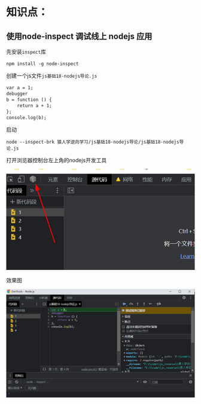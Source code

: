 # 知识点：

## 使用node-inspect 调试线上 nodejs 应用

先安装`inspect`库

    npm install -g node-inspect

创建一个js文件`js基础18-nodejs导论.js`

    var a = 1;
    debugger
    b = function () {
        return a + 1;
    };
    console.log(b);

启动

    node --inspect-brk 猿人学逆向学习/js基础18-nodejs导论/js基础18-nodejs导论.js

打开浏览器控制台左上角的nodejs开发工具

![请求](./img/1.png)

效果图

![请求](./img/2.png)